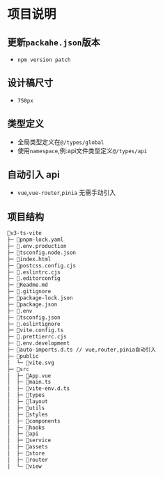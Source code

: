 # 项目说明

## 更新`packahe.json`版本
- `npm version patch`

## 设计稿尺寸
- `750px`

## 类型定义
- 全局类型定义在`@/types/global`
- 使用`namespace`,例:api文件类型定义`@/types/api`

## 自动引入 api
-  `vue`,`vue-router`,`pinia` 无需手动引入

## 项目结构

```sh
📁v3-ts-vite
├─ 📄pnpm-lock.yaml
├─ 📄.env.production
├─ 📄tsconfig.node.json
├─ 📄index.html
├─ 📄postcss.config.cjs
├─ 📄.eslintrc.cjs
├─ 📄.editorconfig
├─ 📄Readme.md
├─ 📄.gitignore
├─ 📄package-lock.json
├─ 📄package.json
├─ 📄.env
├─ 📄tsconfig.json
├─ 📄.eslintignore
├─ 📄vite.config.ts
├─ 📄.prettierrc.cjs
├─ 📄.env.development
├─ 📄auto-imports.d.ts // vue,router,pinia自动引入
├─ 📁public
│  └─ 📄vite.svg
├─ 📁src
│  ├─ 📄App.vue
│  ├─ 📄main.ts
│  ├─ 📄vite-env.d.ts
│  ├─ 📁types
│  ├─ 📁layout
│  ├─ 📁utils
│  ├─ 📁styles
│  ├─ 📁components
│  ├─ 📁hooks
│  ├─ 📁api
│  ├─ 📁service
│  ├─ 📁assets
│  ├─ 📁store
│  ├─ 📁router
│  └─ 📁view


